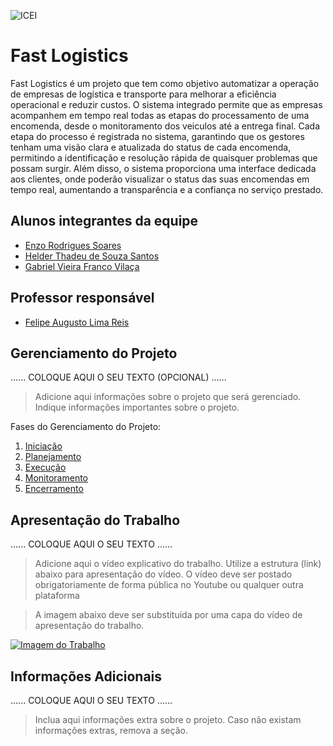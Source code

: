 ![ICEI](images/icei-pucminas.png)

# Fast Logistics

Fast Logistics é um projeto que tem como objetivo automatizar a operação de empresas de logística e transporte para melhorar a eficiência operacional e reduzir custos. O sistema integrado permite que as empresas acompanhem em tempo real todas as etapas do processamento de uma encomenda, desde o monitoramento dos veiculos  até a entrega final. Cada etapa do processo é registrada no sistema, garantindo que os gestores tenham uma visão clara e atualizada do status de cada encomenda, permitindo a identificação e resolução rápida de quaisquer problemas que possam surgir. 
Além disso, o sistema proporciona uma interface dedicada aos clientes, onde poderão visualizar o status das suas encomendas em tempo real, aumentando a transparência e a confiança no serviço prestado.

## Alunos integrantes da equipe

* [Enzo Rodrigues Soares](https://github.com/enzorodrigues)
* [Helder Thadeu de Souza Santos](https://github.com/helderthadeu)
* [Gabriel Vieira Franco Vilaça](https://github.com/gabvilaaa)


## Professor responsável

* [Felipe Augusto Lima Reis](https://github.com/falreis)

## Gerenciamento do Projeto

......  COLOQUE AQUI O SEU TEXTO (OPCIONAL) ......

> Adicione aqui informações sobre o projeto que será gerenciado. 
> Indique informações importantes sobre o projeto.

Fases do Gerenciamento do Projeto:
1. [Iniciação](docs/01-iniciacao)
2. [Planejamento](docs/02-planejamento)
3. [Execução](docs/03-execucao)
4. [Monitoramento](docs/04-monitoramento)
5. [Encerramento](docs/05-encerramento)

## Apresentação do Trabalho

......  COLOQUE AQUI O SEU TEXTO ......

> Adicione aqui o vídeo explicativo do trabalho.
> Utilize a estrutura (link) abaixo para apresentação do vídeo.
> O vídeo deve ser postado obrigatoriamente de forma pública no Youtube ou qualquer outra plataforma 

> A imagem abaixo deve ser substituída por uma capa do vídeo de apresentação do trabalho.

[![Imagem do Trabalho](images/pucminas-video-youtube.jpg)](https://www.youtube.com/watch?v=unq_cZ6NOwk)

## Informações Adicionais

......  COLOQUE AQUI O SEU TEXTO ......

> Inclua aqui informações extra sobre o projeto.
> Caso não existam informações extras, remova a seção.
